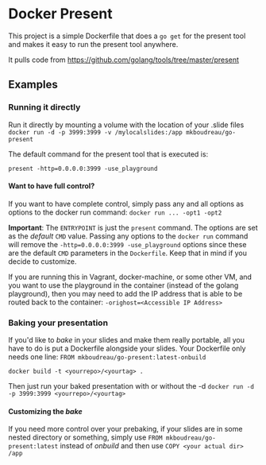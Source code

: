 # Docker Present

This project is a simple Dockerfile that does a `go get` for the present tool and makes it easy to run the present tool anywhere.

It pulls code from https://github.com/golang/tools/tree/master/present

## Examples

### Running it directly

Run it directly by mounting a volume with the location of your .slide files
`docker run -d -p 3999:3999 -v /mylocalslides:/app mkboudreau/go-present`

The default command for the present tool that is executed is:

```
present -http=0.0.0.0:3999 -use_playground
```

#### Want to have full control?

If you want to have complete control, simply pass any and all options as options to the docker run command: `docker run ... -opt1 -opt2`

**Important**: The `ENTRYPOINT` is just the `present` command. The options are set as the _default_ `CMD` value. Passing any options to the `docker run` command will remove the `-http=0.0.0.0:3999 -use_playground` options since these are the default `CMD` parameters in the `Dockerfile`. Keep that in mind if you decide to customize.

If you are running this in Vagrant, docker-machine, or some other VM, and you want to use the playground in the container (instead of the golang playground), then you may need to add the IP address that is able to be routed back to the container: `-orighost=<Accessible IP Address>`

### Baking your presentation
If you'd like to *bake* in your slides and make them really portable, all you have to do is put a Dockerfile alongside your slides. Your Dockerfile only needs one line: `FROM mkboudreau/go-present:latest-onbuild`

`docker build -t <yourrepo>/<yourtag> .`

Then just run your baked presentation with or without the -d
`docker run -d -p 3999:3999 <yourrepo>/<yourtag>`

#### Customizing the *bake*
If you need more control over your prebaking, if your slides are in some nested directory or something, simply use  `FROM mkboudreau/go-present:latest` instead of *onbuild* and then use `COPY <your actual dir> /app`
